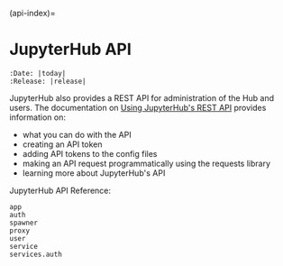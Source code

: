 (api-index)=

# JupyterHub API

```{eval-rst}
:Date: |today|
:Release: |release|
```

JupyterHub also provides a REST API for administration of the Hub and users.
The documentation on [Using JupyterHub's REST API](../reference/rest.md) provides
information on:

- what you can do with the API
- creating an API token
- adding API tokens to the config files
- making an API request programmatically using the requests library
- learning more about JupyterHub's API

JupyterHub API Reference:

```{toctree}
app
auth
spawner
proxy
user
service
services.auth
```

[openapi initiative]: https://www.openapis.org/
